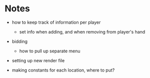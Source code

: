 Notes
=======

- how to keep track of information per player
	- set info when adding, and when removing from player's hand
- bidding
	- how to pull up separate menu


- setting up new render file
- making constants for each location, where to put?
